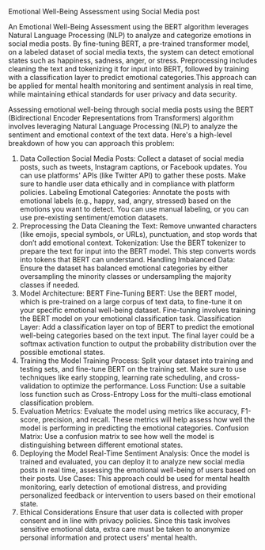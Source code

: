 Emotional Well-Being Assessment using Social Media post

An Emotional Well-Being Assessment using the BERT algorithm leverages Natural Language Processing (NLP) to analyze and categorize emotions in social media posts.
By fine-tuning BERT, a pre-trained transformer model, on a labeled dataset of social media texts, the system can detect emotional states such as happiness, 
sadness, anger, or stress. Preprocessing includes cleaning the text and tokenizing it for input into BERT, followed by training with a classification layer 
to predict emotional categories.This approach can be applied for mental health monitoring and sentiment analysis in real time, while maintaining ethical
standards for user privacy and data security.

Assessing emotional well-being through social media posts using the BERT (Bidirectional Encoder Representations from Transformers) algorithm involves leveraging Natural Language Processing (NLP) to analyze the sentiment and emotional context of the text data. Here's a high-level breakdown of how you can approach this problem:

1. Data Collection
Social Media Posts: Collect a dataset of social media posts, such as tweets, Instagram captions, or Facebook updates. You can use platforms' APIs (like Twitter API) to gather these posts. Make sure to handle user data ethically and in compliance with platform policies.
Labeling Emotional Categories: Annotate the posts with emotional labels (e.g., happy, sad, angry, stressed) based on the emotions you want to detect. You can use manual labeling, or you can use pre-existing sentiment/emotion datasets.
2. Preprocessing the Data
Cleaning the Text: Remove unwanted characters (like emojis, special symbols, or URLs), punctuation, and stop words that don’t add emotional context.
Tokenization: Use the BERT tokenizer to prepare the text for input into the BERT model. This step converts words into tokens that BERT can understand.
Handling Imbalanced Data: Ensure the dataset has balanced emotional categories by either oversampling the minority classes or undersampling the majority classes if needed.
3. Model Architecture: BERT
Fine-Tuning BERT: Use the BERT model, which is pre-trained on a large corpus of text data, to fine-tune it on your specific emotional well-being dataset. Fine-tuning involves training the BERT model on your emotional classification task.
Classification Layer: Add a classification layer on top of BERT to predict the emotional well-being categories based on the text input. The final layer could be a softmax activation function to output the probability distribution over the possible emotional states.
4. Training the Model
Training Process: Split your dataset into training and testing sets, and fine-tune BERT on the training set. Make sure to use techniques like early stopping, learning rate scheduling, and cross-validation to optimize the performance.
Loss Function: Use a suitable loss function such as Cross-Entropy Loss for the multi-class emotional classification problem.
5. Evaluation
Metrics: Evaluate the model using metrics like accuracy, F1-score, precision, and recall. These metrics will help assess how well the model is performing in predicting the emotional categories.
Confusion Matrix: Use a confusion matrix to see how well the model is distinguishing between different emotional states.
6. Deploying the Model
Real-Time Sentiment Analysis: Once the model is trained and evaluated, you can deploy it to analyze new social media posts in real time, assessing the emotional well-being of users based on their posts.
Use Cases: This approach could be used for mental health monitoring, early detection of emotional distress, and providing personalized feedback or intervention to users based on their emotional state.
7. Ethical Considerations
Ensure that user data is collected with proper consent and in line with privacy policies. Since this task involves sensitive emotional data, extra care must be taken to anonymize personal information and protect users' mental health.
